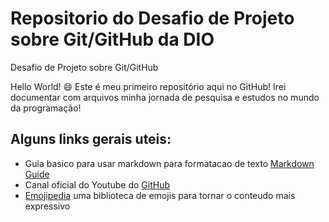 # Repositorio do Desafio de Projeto sobre Git/GitHub da DIO
Desafio de Projeto sobre Git/GitHub

Hello World! 😄
Este é meu primeiro repositório aqui no GitHub!
Irei documentar com arquivos minha jornada de pesquisa e estudos no mundo da programação!

## Alguns links gerais uteis:
- Guia basico para usar markdown para formatacao de texto [Markdown Guide](https://www.markdownguide.org/basic-syntax/)
- Canal oficial do Youtube do [GitHub](https://www.youtube.com/github)
- [Emojipedia](https://emojipedia.org/) uma biblioteca de emojis para tornar o conteudo mais expressivo
